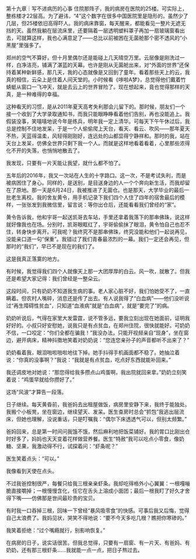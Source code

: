 第十九章｜写不进病历的心事
住院那阵子，我的病房在医院的25楼。可实际上，整栋楼才22层高。为了避讳，“4”这个数字在很多中国医院里是隐形的。虽然少了几层，但25楼依旧高得吓人。我的病床靠窗，每天醒来，都能看见一整片无遮无挡的天。虽然我躺在层流床里，还要隔着一层透明塑料罩子再加一扇玻璃窗看出去，可就算这样，我也心满意足了——总比以前被困在无菌舱那个密不透风的“小黑屋”里强多了。

郑州的空气不算好，但十月里偶尔还是能碰上几天晴空万里。云层像是刚洗过一样，白净洁亮，铺满了湛蓝的天幕。也许是刚从无菌舱出来，对“外面的世界”还保持着某种新鲜感，那几天，我的心态就像是又回到了童年。看着那些天上的云，我真的相信，云朵上是住着人间天堂的。小时候看《哆啦A梦》，总觉得他们戴着竹蜻蜓从窗口一飞冲天，就是去云上的世界冒险了。现在想起来，竟也觉得那样的天真，是一种难得的幸福。

这种看天的习惯，是从2011年夏天高考失利那会儿留下的。那时候，朋友们一个接一个收到了大学录取通知书，而我只能眼睁睁看着他们告别，再也没能追上。我假装没事，笑嘻嘻地说今年是练兵，明年我一定上清华。可每天下午午休过后，我总是控制不住地发呆，于是一个人偷偷爬上天台，看天、看云、吹风——那年夏天不热，天蓝得温柔，风轻得刚刚好，连远处的山都显得宁静祥和。那时的我，站在天台上发呆，仿佛全世界只剩下我一个人。而就是这样地看着看着，心里那些浓得化不开的失落，也悄悄地散去了。

我发现，只要有一片天能让我望，就什么都不怕了。

五年后的2016年，我又一次站在人生的十字路口。这一次，不是考试失利，而是被病困住了身心。同样的，是送别，是目送身边的人一个个奔向新生活，而我却留在了原地。那一天是6月24日，我被推进了无菌仓。也是那天，大学毕业的最后一批老生离校。我的舍友黄令，用手机记录下我们四个人住了四年的宿舍最后的模样，一张张发到我微信里，留言说：等你出仓后，还能看看我们曾经的“家”。

黄令告诉我，他和宇哥一起送凯哥去车站，手里还拿着我落下的那串佛珠，说这样就好像我也在场。分别时，凯哥眼眶红了，宇哥偷偷抹了眼泪，黄令怕自己也忍不住，转身快步离开。可我呢？我终究不是那串佛珠，终究没能和他们一起说再见，没能亲口道一句“保重”。我错过了我们青春最浓烈的一幕。我们一定还会再见，但那时的“我们”，早已不是现在的我们了。

这是我真正落寞的地方。

有时候，我觉得我们四个人就像天上那一大团厚厚的白云。风一吹，就散了。但我还是希望大家记得：我们曾经是一整朵云。

这段时间，只有奶奶不知道我生病的事。老人家心脏不好，我们怕她受不了，一直瞒着。但农村人嘴碎，消息还是传了出去。有人说我得了“白血病”——他们没听说过“再生障碍性贫血”，只知道“血液病”就是“白血病”，就是“要完了”的病。

奶奶听说后，气得在家里大发雷霆，说不管多远，要我立刻出现在她面前，证明我好好的。小叔只好安慰她，说我只是有点贫血，在郑州住院，很快就能好。可奶奶不信，一口咬定：“你们全都在骗我！”我没办法，只能开视频亲自“现身”，坐在窗边，避开病床，精神抖擞地笑着对奶奶说：“您连您亲孙子的声音都听不出来了？”

奶奶看着我，眼泪啪啦啪啦地往下掉。她手抖得手机画面都不稳了。她抽泣着说：“你真的没事啊？”我说：“我就是有点贫血，吃点好东西就能补回来。”

我还调皮地对她说：“那您得给我多攒点山鸡蛋啊，我出院就回来拿。”奶奶立刻笑着说：“鸡蛋早就给你攒好了。”

这场“风波”才算告一段落。

日子继续。每天黄昏前，我爸妈去出租屋做饭，病房里安静下来，我终于能独处。我搬个小板凳，坐在窗边，继续望天、发呆。医生查房时总会“抓包”我逃出层流床，但她也理解，没说重话，只是叮嘱我：“偶尔下床透透气可以，但别太频繁。”

爸妈回来，总是第一时间问我饿不饿，然后麻利地把饭菜铺好。我的胃口比刚出仓时好多了，妈妈也天天变着花样做营养餐。医生“特赦”我可以吃点小零食，像奶糖、坚果，我激动得不行，试探着问：“虾条呢？”

医生笑着点头：“可以。”

我像看到天使在点头。

不过我爸控制很严，每餐只给我三根亲亲虾条。我却吃得格外小心翼翼：一根嘎嘣脆直接嚼掉；一根慢慢含化，任它在舌头上溶成小面团；最后一根我盯了好久才舍得下嘴——仿佛那是世间最珍贵的宝贝。

有时我一口吞掉三根，回味一下曾经“暴风吸零食”的快感。可事后我又后悔，觉得自己太浪费了。我妈见状，哭笑不得地说：“要不今天多吃几根？瞧把你寒碜的。”

我笑着拒绝：“过个嘴瘾就行，别影响恢复。”

在病房的日子，说实话很苦。但我总觉得，只要有一扇窗、有一片天、有爸妈、有奶奶，还有那三根虾条……我就能一点一点，把日子熬过去。

